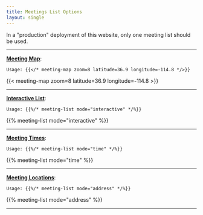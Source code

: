 ```yaml
---
title: Meetings List Options
layout: single
---
```


In a "production" deployment of this website, only one meeting list should be used.

---

**[Meeting Map](https://recoverysource.io/aamodule/usage.html#meeting-map)**:

```jinja
Usage: {{</* meeting-map zoom=8 latitude=36.9 longitude=-114.8 */>}}
```

{{< meeting-map zoom=8 latitude=36.9 longitude=-114.8 >}}

---

**[Interactive List](https://recoverysource.io/aamodule/usage.html#meeting-list)**:

```jinja
Usage: {{%/* meeting-list mode="interactive" */%}}
```

{{% meeting-list mode="interactive" %}}

---

**[Meeting Times](https://recoverysource.io/aamodule/usage.html#meeting-list)**:

```jinja
Usage: {{%/* meeting-list mode="time" */%}}
```

{{% meeting-list mode="time" %}}

---

**[Meeting Locations](https://recoverysource.io/aamodule/usage.html#meeting-list)**:

```jinja
Usage: {{%/* meeting-list mode="address" */%}}
```

{{% meeting-list mode="address" %}}

---
